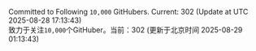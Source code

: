 Committed to Following `10,000` GitHubers. Current: <!-- FOLLOWING_COUNT -->302<!-- FOLLOWING_COUNT --> (Update at UTC <!-- LAST_UPDATED -->2025-08-28 17:13:43<!-- LAST_UPDATED -->)<br>
致力于关注`10,000`个GitHuber。当前：<!-- FOLLOWING_COUNT -->302<!-- FOLLOWING_COUNT --> (更新于北京时间 <!-- LAST_UPDATED_CST -->2025-08-29 01:13:43<!-- LAST_UPDATED_CST -->)

